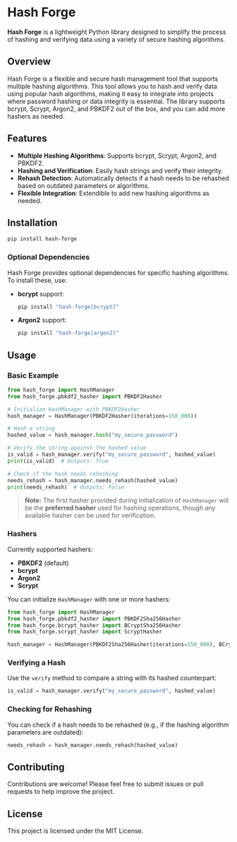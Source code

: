 # Hash Forge

**Hash Forge** is a lightweight Python library designed to simplify the process of hashing and verifying data using a variety of secure hashing algorithms.

## Overview

Hash Forge is a flexible and secure hash management tool that supports multiple hashing algorithms. This tool allows you to hash and verify data using popular hash algorithms, making it easy to integrate into projects where password hashing or data integrity is essential. The library supports bcrypt, Scrypt, Argon2, and PBKDF2 out of the box, and you can add more hashers as needed.

## Features

- **Multiple Hashing Algorithms**: Supports bcrypt, Scrypt, Argon2, and PBKDF2.
- **Hashing and Verification**: Easily hash strings and verify their integrity.
- **Rehash Detection**: Automatically detects if a hash needs to be rehashed based on outdated parameters or algorithms.
- **Flexible Integration**: Extendible to add new hashing algorithms as needed.

## Installation

```bash
pip install hash-forge
```

### Optional Dependencies

Hash Forge provides optional dependencies for specific hashing algorithms. To install these, use:

- **bcrypt** support:

  ```bash
  pip install "hash-forge[bcrypt]"
  ```
- **Argon2** support:

  ```bash
  pip install "hash-forge[argon2]"
  ```

## Usage

### Basic Example

```python
from hash_forge import HashManager
from hash_forge.pbkdf2_hasher import PBKDF2Hasher

# Initialize HashManager with PBKDF2Hasher
hash_manager = HashManager(PBKDF2Hasher(iterations=150_000))

# Hash a string
hashed_value = hash_manager.hash("my_secure_password")

# Verify the string against the hashed value
is_valid = hash_manager.verify("my_secure_password", hashed_value)
print(is_valid)  # Outputs: True

# Check if the hash needs rehashing
needs_rehash = hash_manager.needs_rehash(hashed_value)
print(needs_rehash)  # Outputs: False
```

> **Note:** The first hasher provided during initialization of `HashManager` will be the **preferred hasher** used for hashing operations, though any available hasher can be used for verification.

### Hashers

Currently supported hashers:

- **PBKDF2** (default)
- **bcrypt**
- **Argon2**
- **Scrypt**

You can initialize `HashManager` with one or more hashers:

```python
from hash_forge import HashManager
from hash_forge.pbkdf2_hasher import PBKDF2Sha256Hasher
from hash_forge.bcrypt_hasher import BCryptSha256Hasher
from hash_forge.scrypt_hasher import ScryptHasher

hash_manager = HashManager(PBKDF2Sha256Hasher(iterations=150_000), BCryptSha256Hasher(), ScryptHasher())
```

### Verifying a Hash

Use the `verify` method to compare a string with its hashed counterpart:

```python
is_valid = hash_manager.verify("my_secure_password", hashed_value)
```

### Checking for Rehashing

You can check if a hash needs to be rehashed (e.g., if the hashing algorithm parameters are outdated):

```python
needs_rehash = hash_manager.needs_rehash(hashed_value)
```

## Contributing

Contributions are welcome! Please feel free to submit issues or pull requests to help improve the project.

## License

This project is licensed under the MIT License.

